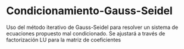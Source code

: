 # Condicionamiento-Gauss-Seidel
Uso del método iterativo de Gauss-Seidel para resolver un sistema de ecuaciones propuesto mal condicionado. Se ajustará a través de factorización LU para la matriz de coeficientes
